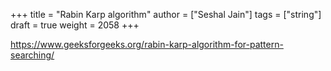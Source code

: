 +++
title = "Rabin Karp algorithm"
author = ["Seshal Jain"]
tags = ["string"]
draft = true
weight = 2058
+++

<https://www.geeksforgeeks.org/rabin-karp-algorithm-for-pattern-searching/>
